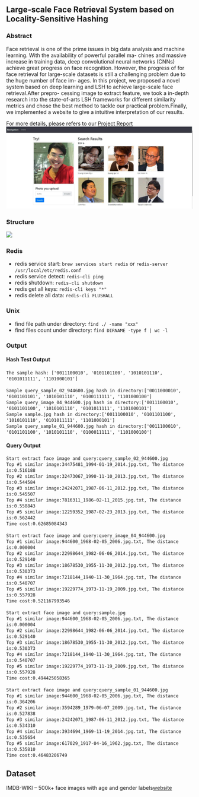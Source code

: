 ## Large-scale Face Retrieval System based on Locality-Sensitive Hashing
### Abstract
Face retrieval is one of the prime issues in big data analysis and machine learning. With the availability of powerful parallel ma- chines and massive increase in training data, deep convolutional neural networks (CNNs) achieve great progress on face recognition. However, the progress of for face retrieval for large-scale datasets is still a challenging problem due to the huge number of face im- ages. In this project, we proposed a novel system based on deep learning and LSH to achieve large-scale face retrieval.After prepro- cessing image to extract feature, we took a in-depth research into the state-of-arts LSH frameworks for different similarity metrics and chose the best method to tackle our practical problem.Finally, we implemented a website to give a intuitive interpretation of our results.

For more details, please refers to our [Project Report](static/images/report.pdf)
![](static/images/WechatIMG287.jpeg)

### Structure
![](static/images/exampl-1.jpg)

### Redis

* redis service start: `brew services start redis` or `redis-server /usr/local/etc/redis.conf`
* redis service detect: `redis-cli ping`
* redis shutdown: `redis-cli shutdown`
* redis get all keys: `redis-cli keys "*"`
* redis delete all data: `redis-cli FLUSHALL`

### Unix

* find file path under directory: `find ./ -name "xxx"`
* find files count under directory: `find DIRNAME -type f | wc -l`

### Output

#### Hash Test Output

```
The sample hash: ['0011100010', '0101101100', '1010101110', '0101011111', '1101000101']

Sample query_sample_02_944600.jpg hash in directory:['0011000010', '0101101101', '1010101110', '0100111111', '1101000100']
Sample query_image_04_944600.jpg hash in directory:['0011100010', '0101101100', '1010101110', '0101011111', '1101000101']
Sample sample.jpg hash in directory:['0011100010', '0101101100', '1010101110', '0101011111', '1101000101']
Sample query_sample_01_944600.jpg hash in directory:['0011100010', '0101101100', '1010101110', '0100011111', '1101000100']
```

#### Query Output

```
Start extract face image and query:query_sample_02_944600.jpg
Top #1 similar image:34475481_1994-01-19_2014.jpg.txt, The distance is:0.516188
Top #2 similar image:32473067_1990-11-10_2013.jpg.txt, The distance is:0.544584
Top #3 similar image:24242071_1987-06-11_2012.jpg.txt, The distance is:0.545507
Top #4 similar image:7816311_1986-02-11_2015.jpg.txt, The distance is:0.558843
Top #5 similar image:12259352_1987-02-23_2013.jpg.txt, The distance is:0.562442
Time cost:0.62685084343

Start extract face image and query:query_image_04_944600.jpg
Top #1 similar image:944600_1968-02-05_2006.jpg.txt, The distance is:0.000004
Top #2 similar image:22998644_1982-06-06_2014.jpg.txt, The distance is:0.529140
Top #3 similar image:18678530_1955-11-30_2012.jpg.txt, The distance is:0.530373
Top #4 similar image:7218144_1940-11-30_1964.jpg.txt, The distance is:0.540707
Top #5 similar image:19229774_1973-11-19_2009.jpg.txt, The distance is:0.557928
Time cost:0.521167993546

Start extract face image and query:sample.jpg
Top #1 similar image:944600_1968-02-05_2006.jpg.txt, The distance is:0.000004
Top #2 similar image:22998644_1982-06-06_2014.jpg.txt, The distance is:0.529140
Top #3 similar image:18678530_1955-11-30_2012.jpg.txt, The distance is:0.530373
Top #4 similar image:7218144_1940-11-30_1964.jpg.txt, The distance is:0.540707
Top #5 similar image:19229774_1973-11-19_2009.jpg.txt, The distance is:0.557928
Time cost:0.494425058365

Start extract face image and query:query_sample_01_944600.jpg
Top #1 similar image:944600_1968-02-05_2006.jpg.txt, The distance is:0.364206
Top #2 similar image:3594289_1979-06-07_2009.jpg.txt, The distance is:0.527838
Top #3 similar image:24242071_1987-06-11_2012.jpg.txt, The distance is:0.534310
Top #4 similar image:3934694_1969-11-19_2014.jpg.txt, The distance is:0.535654
Top #5 similar image:617029_1917-04-16_1962.jpg.txt, The distance is:0.535810
Time cost:0.46483206749
```

## Dataset
IMDB-WIKI – 500k+ face images with age and gender labels[website](https://data.vision.ee.ethz.ch/cvl/rrothe/imdb-wiki/)
